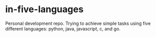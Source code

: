# in-five-languages
Personal development repo. Trying to achieve simple tasks using five different languages: python, java, javascript, c, and go. 
